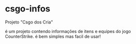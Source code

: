 # csgo-infos
Projeto "Csgo dos Cria"

é um projeto contendo informações de itens e equipes do jogo CounterStrike.
é bem simples mas facil de usar!

